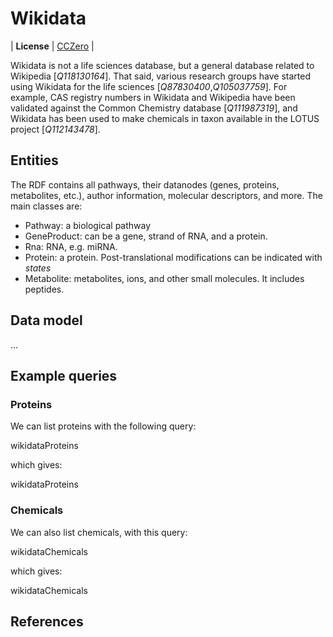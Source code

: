 # Wikidata

| **License** | [CCZero](https://creativecommons.org/public-domain/cc0/) |

<topic>Wikidata</topic> is not a life sciences database, but a general database related to <topic>Wikipedia</topic> [<cite>Q118130164</cite>]. That said,
various research groups have started using Wikidata for the life sciences [<cite>Q87830400</cite>,<cite>Q105037759</cite>]. For example, CAS registry
numbers in Wikidata and Wikipedia have been validated against the Common Chemistry database [<cite>Q111987319</cite>], and Wikidata has been used to make
chemicals in taxon available in the LOTUS project [<cite>Q112143478</cite>].

## Entities

The RDF contains all pathways, their datanodes (genes, proteins, metabolites, etc.), author information, molecular descriptors,
and more. The main classes are:

* Pathway: a <topic>biological pathway</topic>
* GeneProduct: can be a <topic>gene</topic>, strand of <topic>RNA</topic>, and a <topic>protein</topic>.
* Rna: RNA, e.g. <topic>miRNA</topic>.
* Protein: a <topic>protein</topic>. Post-translational modifications can be indicated with *states*
* Metabolite: metabolites, ions, and other small molecules. It includes peptides.


## Data model

...

## Example queries

### Proteins

We can list proteins with the following query:

<sparql>wikidataProteins</sparql>

which gives:

<out>wikidataProteins</out>

### Chemicals

We can also list chemicals, with this query:

<sparql>wikidataChemicals</sparql>

which gives:

<out limit="10">wikidataChemicals</out>

## References

<references/>
